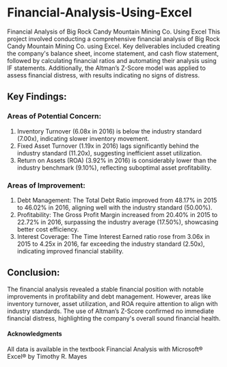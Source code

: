 # Financial-Analysis-Using-Excel
Financial Analysis of Big Rock Candy Mountain Mining Co. Using Excel
This project involved conducting a comprehensive financial analysis of Big Rock Candy Mountain Mining Co. using Excel. Key deliverables included creating the company's balance sheet, income statement, and cash flow statement, followed by calculating financial ratios and automating their analysis using IF statements. Additionally, the Altman’s Z-Score model was applied to assess financial distress, with results indicating no signs of distress.

## Key Findings:

### Areas of Potential Concern:
1. Inventory Turnover (6.08x in 2016) is below the industry standard (7.00x), indicating slower inventory movement.
2. Fixed Asset Turnover (1.19x in 2016) lags significantly behind the industry standard (11.20x), suggesting inefficient asset utilization.
3. Return on Assets (ROA) (3.92% in 2016) is considerably lower than the industry benchmark (9.10%), reflecting suboptimal asset profitability.

### Areas of Improvement:
1. Debt Management: The Total Debt Ratio improved from 48.17% in 2015 to 46.02% in 2016, aligning well with the industry standard (50.00%).
2. Profitability: The Gross Profit Margin increased from 20.40% in 2015 to 22.72% in 2016, surpassing the industry average (17.50%), showcasing better cost efficiency.
3. Interest Coverage: The Time Interest Earned ratio rose from 3.06x in 2015 to 4.25x in 2016, far exceeding the industry standard (2.50x), indicating improved financial stability.

## Conclusion:
The financial analysis revealed a stable financial position with notable improvements in profitability and debt management. However, areas like inventory turnover, asset utilization, and ROA require attention to align with industry standards. The use of Altman’s Z-Score confirmed no immediate financial distress, highlighting the company's overall sound financial health.

#### Acknowledgments
All data is available in the textbook Financial Analysis with Microsoft® Excel® by Timothy R. Mayes
